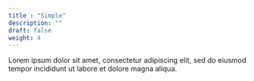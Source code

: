 ```yaml
---
title : "Simple"
description: ""
draft: false
weight: 4
---
```


Lorem ipsum dolor sit amet, consectetur adipiscing elit, sed do eiusmod tempor incididunt ut labore et dolore magna aliqua.
